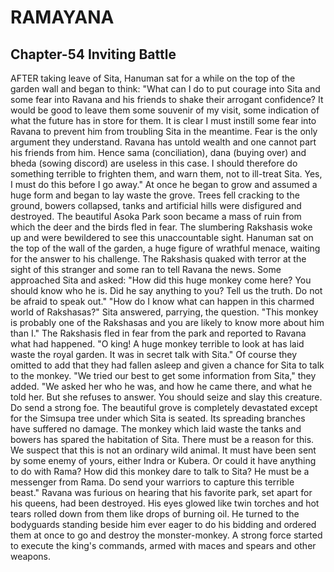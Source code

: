 # RAMAYANA
## Chapter-54 Inviting Battle

AFTER taking leave of Sita, Hanuman sat for a while on the top of the garden wall and began to think: "What can I do to put courage into Sita and some fear into Ravana and his friends to shake their arrogant confidence? It would be good to leave them some souvenir of my visit, some indication of what the future has in store for them. It is clear I must instill some fear into Ravana to prevent him from troubling Sita in the meantime. Fear is the only argument they understand. Ravana has untold wealth and one cannot part his friends from him. Hence sama (conciliation), dana (buying over) and bheda (sowing discord) are useless in this case. I should therefore do something terrible to frighten them, and warn them, not to ill-treat Sita. Yes, I must do this before I go away." At once he began to grow and assumed a huge form and began to lay waste the grove. Trees fell cracking to the ground, bowers collapsed, tanks and artificial hills were disfigured and destroyed. The beautiful Asoka Park soon became a mass of ruin from which the deer and the birds fled in fear. The slumbering Rakshasis woke up and were bewildered to see this unaccountable sight. Hanuman sat on the top of the wall of the garden, a huge figure of wrathful menace, waiting for the answer to his challenge. The Rakshasis quaked with terror at the sight of this stranger and some ran to tell Ravana the news. Some approached Sita and asked: "How did this huge monkey come here? You should know who he is. Did he say anything to you? Tell us the truth. Do not be afraid to speak out." "How do I know what can happen in this charmed world of Rakshasas?" Sita answered, parrying, the question. "This monkey is probably one of the Rakshasas and you are likely to know more about him than I." The Rakshasis fled in fear from the park and reported to Ravana what had happened. "O king! A huge monkey terrible to look at has laid waste the royal garden. It was in secret talk with Sita." Of course they omitted to add that they had fallen asleep and given a chance for Sita to talk to the monkey. "We tried our best to get some information from Sita," they added. "We asked her who he was, and how he came there, and what he told her. But she refuses to answer. You should seize and slay this creature. Do send a strong foe. The beautiful grove is completely devastated except for the Simsupa tree under which Sita is seated. Its spreading branches have suffered no damage. The monkey which laid waste the tanks and bowers has spared the habitation of Sita. There must be a reason for this. We suspect that this is not an ordinary wild animal. It must have been sent by some enemy of yours, either Indra or Kubera. Or could it have anything to do with Rama? How did this monkey dare to talk to Sita? He must be a messenger from Rama. Do send your warriors to capture this terrible beast." Ravana was furious on hearing that his favorite park, set apart for his queens, had been destroyed. His eyes glowed like twin torches and hot tears rolled down from them like drops of burning oil. He turned to the bodyguards standing beside him ever eager to do his bidding and ordered them at once to go and destroy the monster-monkey. A strong force started to execute the king's commands, armed with maces and spears and other weapons.